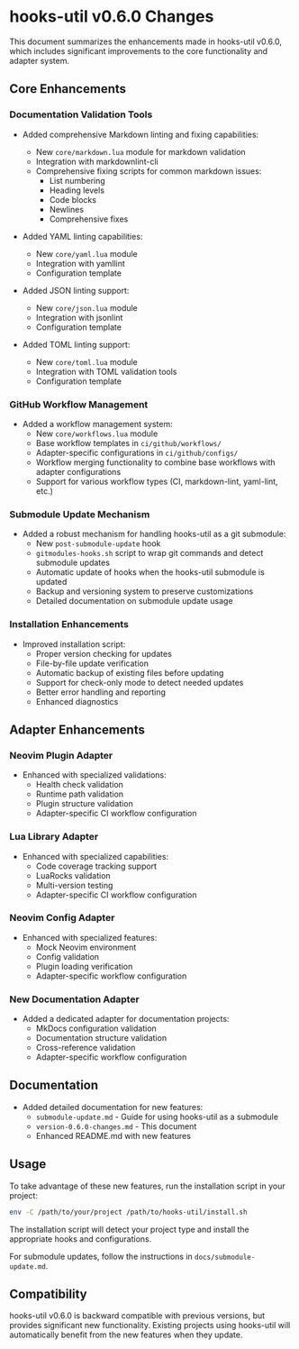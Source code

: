 # hooks-util v0.6.0 Changes

This document summarizes the enhancements made in hooks-util v0.6.0, which includes significant improvements to the core functionality and adapter system.

## Core Enhancements

### Documentation Validation Tools

- Added comprehensive Markdown linting and fixing capabilities:
  - New `core/markdown.lua` module for markdown validation
  - Integration with markdownlint-cli
  - Comprehensive fixing scripts for common markdown issues:
    - List numbering
    - Heading levels
    - Code blocks
    - Newlines
    - Comprehensive fixes

- Added YAML linting capabilities:
  - New `core/yaml.lua` module
  - Integration with yamllint
  - Configuration template

- Added JSON linting support:
  - New `core/json.lua` module
  - Integration with jsonlint
  - Configuration template

- Added TOML linting support:
  - New `core/toml.lua` module
  - Integration with TOML validation tools
  - Configuration template

### GitHub Workflow Management

- Added a workflow management system:
  - New `core/workflows.lua` module
  - Base workflow templates in `ci/github/workflows/`
  - Adapter-specific configurations in `ci/github/configs/`
  - Workflow merging functionality to combine base workflows with adapter configurations
  - Support for various workflow types (CI, markdown-lint, yaml-lint, etc.)

### Submodule Update Mechanism

- Added a robust mechanism for handling hooks-util as a git submodule:
  - New `post-submodule-update` hook
  - `gitmodules-hooks.sh` script to wrap git commands and detect submodule updates
  - Automatic update of hooks when the hooks-util submodule is updated
  - Backup and versioning system to preserve customizations
  - Detailed documentation on submodule update usage

### Installation Enhancements

- Improved installation script:
  - Proper version checking for updates
  - File-by-file update verification
  - Automatic backup of existing files before updating
  - Support for check-only mode to detect needed updates
  - Better error handling and reporting
  - Enhanced diagnostics

## Adapter Enhancements

### Neovim Plugin Adapter

- Enhanced with specialized validations:
  - Health check validation
  - Runtime path validation
  - Plugin structure validation
  - Adapter-specific CI workflow configuration

### Lua Library Adapter

- Enhanced with specialized capabilities:
  - Code coverage tracking support
  - LuaRocks validation
  - Multi-version testing
  - Adapter-specific CI workflow configuration

### Neovim Config Adapter

- Enhanced with specialized features:
  - Mock Neovim environment
  - Config validation
  - Plugin loading verification
  - Adapter-specific workflow configuration

### New Documentation Adapter

- Added a dedicated adapter for documentation projects:
  - MkDocs configuration validation
  - Documentation structure validation
  - Cross-reference validation
  - Adapter-specific workflow configuration

## Documentation

- Added detailed documentation for new features:
  - `submodule-update.md` - Guide for using hooks-util as a submodule
  - `version-0.6.0-changes.md` - This document
  - Enhanced README.md with new features

## Usage

To take advantage of these new features, run the installation script in your project:

```bash
env -C /path/to/your/project /path/to/hooks-util/install.sh
```

The installation script will detect your project type and install the appropriate hooks and configurations.

For submodule updates, follow the instructions in `docs/submodule-update.md`.

## Compatibility

hooks-util v0.6.0 is backward compatible with previous versions, but provides significant new functionality. Existing projects using hooks-util will automatically benefit from the new features when they update.